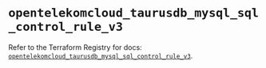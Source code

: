 # `opentelekomcloud_taurusdb_mysql_sql_control_rule_v3`

Refer to the Terraform Registry for docs: [`opentelekomcloud_taurusdb_mysql_sql_control_rule_v3`](https://registry.terraform.io/providers/opentelekomcloud/opentelekomcloud/1.36.50/docs/resources/taurusdb_mysql_sql_control_rule_v3).
